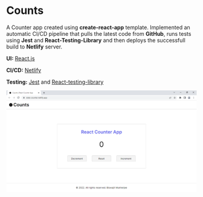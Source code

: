 # Counts

A Counter app created using **create-react-app** template. Implemented an automatic CI/CD pipeline that pulls the latest code from **GitHub**, runs tests using **Jest** and **React-Testing-Library** and then deploys the successfull build to **Netlify** server.

**UI:** [React.js](https://reactjs.org/)

**CI/CD:** [Netlify](https://www.netlify.com/)

**Testing:** [Jest](https://jestjs.io/) and [React-testing-library](https://testing-library.com/docs/react-testing-library/intro/)

![](./src/img/App.png)
